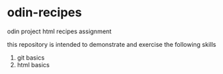# odin-recipes
odin project html recipes assignment

this repository is intended to demonstrate and exercise the following skills

1. git basics
2. html basics